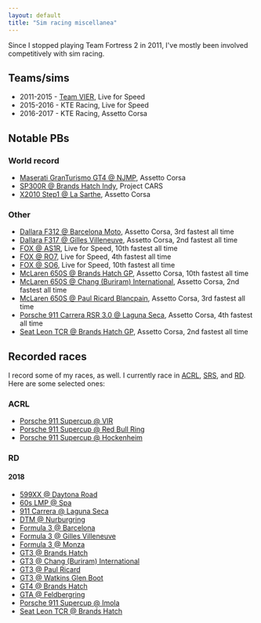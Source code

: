 ```yaml
---
layout: default
title: "Sim racing miscellanea"
---
```


Since I stopped playing Team Fortress 2 in 2011, I've mostly been involved
competitively with sim racing.

## Teams/sims

- 2011-2015 - [Team VIER](http://vier-clan.de/), Live for Speed
- 2015-2016 - KTE Racing, Live for Speed
- 2016-2017 - KTE Racing, Assetto Corsa

## Notable PBs

### World record

- [Maserati GranTurismo GT4 @ NJMP](https://www.youtube.com/watch?v=-Dc0mfbhX8E), Assetto Corsa
- [SP300R @ Brands Hatch Indy](https://www.youtube.com/watch?v=qvyPT3P8aHw), Project CARS
- [X2010 Step1 @ La Sarthe](https://www.youtube.com/watch?v=6gJL3ZT8fCo), Assetto Corsa

### Other

- [Dallara F312 @ Barcelona Moto](https://www.youtube.com/watch?v=JLnOfKBerpc), Assetto Corsa, 3rd fastest all time
- [Dallara F317 @ Gilles Villeneuve](https://www.youtube.com/watch?v=ybEdh1IlZfY), Assetto Corsa, 2nd fastest all time
- [FOX @ AS1R](https://www.youtube.com/watch?v=bpRAhw2Phlc), Live for Speed, 10th fastest all time
- [FOX @ RO7](https://www.youtube.com/watch?v=wO0XxZdd-XQ), Live for Speed, 4th fastest all time
- [FOX @ SO6](https://www.youtube.com/watch?v=JFZJsbta5po), Live for Speed, 10th fastest all time
- [McLaren 650S @ Brands Hatch GP](https://www.youtube.com/watch?v=cAo6T45IUGE), Assetto Corsa, 10th fastest all time
- [McLaren 650S @ Chang (Buriram) International](https://www.youtube.com/watch?v=9xpdLmuXRYs), Assetto Corsa, 2nd fastest all time
- [McLaren 650S @ Paul Ricard Blancpain](https://www.youtube.com/watch?v=XmMqyLV5Z5k), Assetto Corsa, 3rd fastest all time
- [Porsche 911 Carrera RSR 3.0 @ Laguna Seca](https://www.youtube.com/watch?v=cjzQoYVtUi8), Assetto Corsa, 4th fastest all time
- [Seat Leon TCR @ Brands Hatch GP](https://www.youtube.com/watch?v=ZULk1UoxBeI), Assetto Corsa, 2nd fastest all time

## Recorded races

I record some of my races, as well. I currently race in
[ACRL](https://www.reddit.com/r/acrl/), [SRS](http://www.simracingsystem.com/),
and
[RD](https://www.racedepartment.com/forums/assetto-corsa-racing-club-leagues.171/).
Here are some selected ones:

### ACRL

- [Porsche 911 Supercup @ VIR](https://www.youtube.com/watch?v=EDi5Gzz6IPs)
- [Porsche 911 Supercup @ Red Bull Ring](https://www.youtube.com/watch?v=WVCEv0N39W0)
- [Porsche 911 Supercup @ Hockenheim](https://www.youtube.com/watch?v=7kts4C-pBhc)

### RD

#### 2018

- [599XX @ Daytona Road](https://www.youtube.com/watch?v=rfmC8BEI9Yw)
- [60s LMP @ Spa](https://www.youtube.com/watch?v=ncaGx8nJC-A)
- [911 Carrera @ Laguna Seca](https://www.youtube.com/watch?v=mVhwrII5F_w)
- [DTM @ Nurburgring](https://www.youtube.com/watch?v=aJ7CUZadSyY)
- [Formula 3 @ Barcelona](https://www.youtube.com/watch?v=3Bfn3qkzGRs)
- [Formula 3 @ Gilles Villeneuve](https://www.youtube.com/watch?v=9tpiBxb743I)
- [Formula 3 @ Monza](https://www.youtube.com/watch?v=Isg5zc-JMQg)
- [GT3 @ Brands Hatch](https://www.youtube.com/watch?v=0w7eXvuIFWQ)
- [GT3 @ Chang (Buriram) International](https://www.youtube.com/watch?v=F7-ztn30jYs)
- [GT3 @ Paul Ricard](https://www.youtube.com/watch?v=AXTnM_iHSsE)
- [GT3 @ Watkins Glen Boot](https://www.youtube.com/watch?v=mhe-b2D15wk)
- [GT4 @ Brands Hatch](https://www.youtube.com/watch?v=eJ9YsVkOGDs)
- [GTA @ Feldbergring](https://www.youtube.com/watch?v=JrilFgXe918)
- [Porsche 911 Supercup @ Imola](https://www.youtube.com/watch?v=or8lJBGkA5Q)
- [Seat Leon TCR @ Brands Hatch](https://www.youtube.com/watch?v=UnoY-okv1oE)
